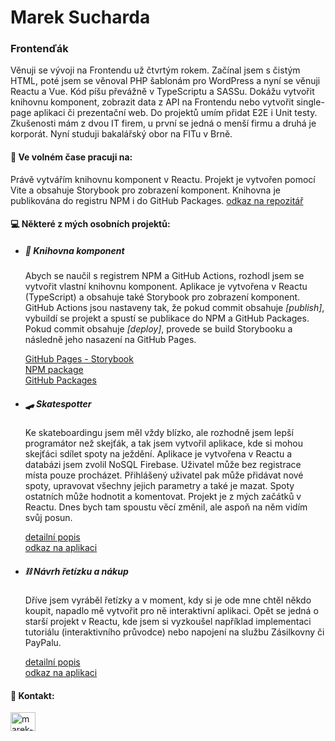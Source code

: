 <h1 align="left">Marek Sucharda</h1>
<h3 align="left">Frontenďák</h3>
<p align="left">
Věnuji se vývoji na Frontendu už čtvrtým rokem. Začínal jsem s čistým HTML, poté jsem se věnoval PHP šablonám pro WordPress a nyní se věnuji Reactu a Vue. Kód píšu převážně v TypeScriptu a SASSu. Dokážu vytvořit knihovnu komponent, zobrazit data z API na Frontendu nebo vytvořit single-page aplikaci či prezentační web. Do projektů umím přidat E2E i Unit testy. Zkušenosti mám z dvou IT firem, u první se jedná o menší firmu a druhá je korporát. Nyní studuji bakalářský obor na FITu v Brně.
</p>

<h4 align="left">🔨 Ve volném čase pracuji na:</h4>
<p>Právě vytvářím knihovnu komponent v Reactu. Projekt je vytvořen pomocí Vite a obsahuje Storybook pro zobrazení komponent. Knihovna je publikována do registru NPM i do GitHub Packages.
	<a href="https://github.com/susithemafk/component-library">odkaz na repozitář</a>
</p>

<h4 align="left">💻 Některé z mých osobních projektů:</h4>
<ul>
	<li>
		<h5>📙 Knihovna komponent</h5>
		<p>
			Abych se naučil s registrem NPM a GitHub Actions, rozhodl jsem se vytvořit vlastní knihovnu komponent. Aplikace je vytvořena v Reactu (TypeScript) a obsahuje také Storybook pro zobrazení komponent.
			GitHub Actions jsou nastaveny tak, že pokud commit obsahuje <i>[publish]</i>, vybuildí se projekt a spustí se publikace do NPM a GitHub Packages.
			Pokud commit obsahuje <i>[deploy]</i>, provede se build Storybooku a následně jeho nasazení na GitHub Pages.
		</p>
		<a href="https://susithemafk.github.io/component-library/">GitHub Pages - Storybook</a>
		<br />
		<a href="https://www.npmjs.com/package/@susithemafk/component-library">NPM package</a>
		<br />
		<a href="https://github.com/susithemafk/component-library/pkgs/npm/component-library">GitHub Packages</a>
	</li>
	<li>
		<h5>🛹 Skatespotter</h5>
		<p>
			Ke skateboardingu jsem měl vždy blízko, ale rozhodně jsem lepší programátor než skejťák, a tak jsem vytvořil aplikace, kde si mohou skejťáci sdílet spoty na ježdění.
			Aplikace je vytvořena v Reactu a databázi jsem zvolil NoSQL Firebase. Uživatel může bez registrace místa pouze procházet.
			Přihlášený uživatel pak může přidávat nové spoty, upravovat všechny jejich parametry a také je mazat. Spoty ostatních může hodnotit a komentovat.
			Projekt je z mých začátků v Reactu. Dnes bych tam spoustu věcí změnil, ale aspoň na něm vidím svůj posun.
		</p>
		<a href="https://susithemafk.github.io/onlinecvstatic/projects/skatespotter.html">detailní popis</a>
		<br />
		<a href="https://skatespotter.susithemafk.com/">odkaz na aplikaci</a>
	</li>
	<li>
		<h5>⛓️ Návrh řetízku a nákup</h5>
		<p>
			Dříve jsem vyráběl řetízky a v moment, kdy si je ode mne chtěl někdo koupit, napadlo mě vytvořit pro ně interaktivní aplikaci.
			Opět se jedná o starší projekt v Reactu, kde jsem si vyzkoušel například implementaci tutoriálu (interaktivního průvodce) nebo napojení na službu Zásilkovny či PayPalu.
		</p>
		<a href="https://susithemafk.github.io/onlinecvstatic/projects/susithechain.html">detailní popis</a>
		<br />
		<a href="https://susithemafk.github.io/susithechain/">odkaz na aplikaci</a>
	</li>
</ul>

<h4 align="left">📜 Kontakt:</h4>
<p align="left">
	<a href="https://linkedin.com/in/marek-sucharda" target="blank"><img align="center" src="https://raw.githubusercontent.com/rahuldkjain/github-profile-readme-generator/master/src/images/icons/Social/linked-in-alt.svg" alt="marek-sucharda" height="30" width="40" /></a>
</p>
<!--
<h4 align="left">🧮 Statistiky:</h4>
<img align="left" src="https://github-readme-stats.vercel.app/api/top-langs?username=susithemafk&show_icons=true&locale=en&layout=compact" alt="susithemafk" />
-->
